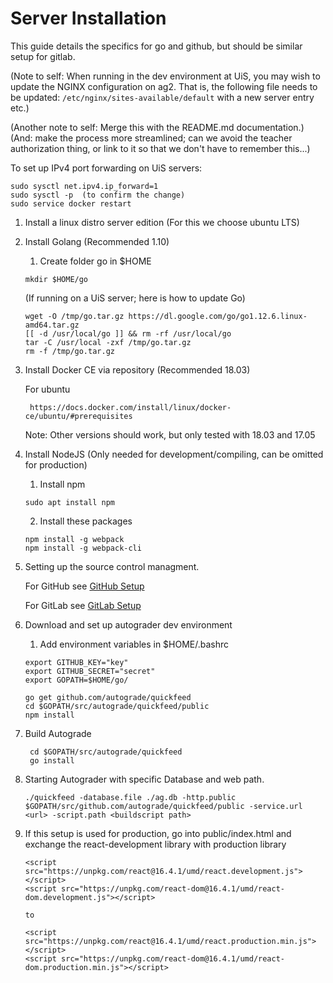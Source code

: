 # Server Installation

This guide details the specifics for go and github, but should be similar setup for gitlab.

(Note to self: When running in the dev environment at UiS, you may wish to update the NGINX configuration on ag2. That is, the following file needs to be updated: `/etc/nginx/sites-available/default` with a new server entry etc.)

(Another note to self: Merge this with the README.md documentation.)
(And: make the process more streamlined; can we avoid the teacher authorization thing, or link to it so that we don't have to remember this...)

To set up IPv4 port forwarding on UiS servers:
```
sudo sysctl net.ipv4.ip_forward=1
sudo sysctl -p  (to confirm the change)
sudo service docker restart
```

1. Install a linux distro server edition (For this we choose ubuntu LTS)
2. Install Golang (Recommended 1.10)
    1. Create folder go in $HOME
    ```
    mkdir $HOME/go
    ```

    (If running on a UiS server; here is how to update Go)
    ```
	wget -O /tmp/go.tar.gz https://dl.google.com/go/go1.12.6.linux-amd64.tar.gz
	[[ -d /usr/local/go ]] && rm -rf /usr/local/go
	tar -C /usr/local -zxf /tmp/go.tar.gz
	rm -f /tmp/go.tar.gz
    ```

3. Install Docker CE via repository (Recommended 18.03)
    
    For ubuntu 
        
        https://docs.docker.com/install/linux/docker-ce/ubuntu/#prerequisites

    Note:
        Other versions should work, but only tested with 18.03 and 17.05

4. Install NodeJS (Only needed for development/compiling, can be omitted for production)
   
    1. Install npm
    ```
    sudo apt install npm
    ```
    2. Install these packages
    ```
    npm install -g webpack
    npm install -g webpack-cli
    ```

5. Setting up the source control managment.

    For GitHub see <a href="GithubSetup.MD"> GitHub Setup</a>
    
    For GitLab see <a href="GitlabSetup.MD"> GitLab Setup</a>


6. Download and set up autograder dev environment
    1. Add environment variables in $HOME/.bashrc
    ```
    export GITHUB_KEY="key"
    export GITHUB_SECRET="secret"
    export GOPATH=$HOME/go/
    ```
    ``` 
    go get github.com/autograde/quickfeed
    cd $GOPATH/src/autograde/quickfeed/public
    npm install
    ```
7. Build Autograde
    ```
     cd $GOPATH/src/autograde/quickfeed
     go install
    ```

8. Starting Autograder with specific Database and web path.
    ```
    ./quickfeed -database.file ./ag.db -http.public $GOPATH/src/github.com/autograde/quickfeed/public -service.url <url> -script.path <buildscript path>
    ```

9. If this setup is used for production, go into public/index.html and exchange the react-development library with production library
    ```
    <script src="https://unpkg.com/react@16.4.1/umd/react.development.js"></script>
    <script src="https://unpkg.com/react-dom@16.4.1/umd/react-dom.development.js"></script>
    
    to

    <script src="https://unpkg.com/react@16.4.1/umd/react.production.min.js"></script>
    <script src="https://unpkg.com/react-dom@16.4.1/umd/react-dom.production.min.js"></script>
    ```
